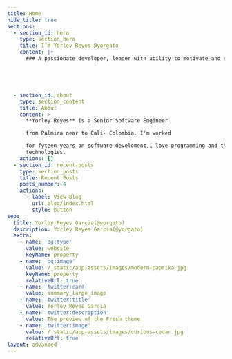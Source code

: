 ```yaml
---
title: Home
hide_title: true
sections:
  - section_id: hero
    type: section_hero
    title: I'm Yorley Reyes @yorgato
    content: |+
      ### A passionate developer, leader with ability to motivate and educate





  - section_id: about
    type: section_content
    title: About
    content: >
      **Yorley Reyes** is a Senior Software Engineer

      from Palmira near to Cali- Colombia. I'm worked

      for fyteen years on software develoment,I love programming and the new
      technologies.
    actions: []
  - section_id: recent-posts
    type: section_posts
    title: Recent Posts
    posts_number: 4
    actions:
      - label: View Blog
        url: blog/index.html
        style: button
seo:
  title: Yorley Reyes Garcia(@yorgato)
  description: Yorley Reyes Garcia(@yorgato)
  extra:
    - name: 'og:type'
      value: website
      keyName: property
    - name: 'og:image'
      value: /_static/app-assets/images/modern-paprika.jpg
      keyName: property
      relativeUrl: true
    - name: 'twitter:card'
      value: summary_large_image
    - name: 'twitter:title'
      value: Yorley Reyes Garcia
    - name: 'twitter:description'
      value: The preview of the Fresh theme
    - name: 'twitter:image'
      value: /_static/app-assets/images/curious-cedar.jpg
      relativeUrl: true
layout: advanced
---
```

